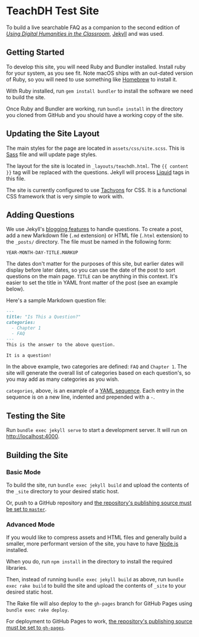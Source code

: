 # TeachDH Test Site

To build a live searchable FAQ as a companion to the second edition of [*Using Digital Humanities in the Classroom*](https://www.bloomsbury.com/uk/using-digital-humanities-in-the-classroom-9781350029750/), [Jekyll](https://github.com/jekyll/jekyll) and was used.

## Getting Started

To develop this site, you will need Ruby and Bundler installed. Install ruby for your system, as you see fit. Note macOS ships with an out-dated version of Ruby, so you will need to use something like [Homebrew](https://brew.sh/) to install it.

With Ruby installed, run `gem install bundler` to install the software we need to build the site.

Once Ruby and Bundler are working, run `bundle install` in the directory you cloned from GitHub and you should have a working copy of the site.

## Updating the Site Layout

The main styles for the page are located in `assets/css/site.scss`. This is [Sass](https://sass-lang.com/) file and will update page styles.

The layout for the site is located in `_layouts/teachdh.html`. The `{{ content }}` tag will be replaced with the questions. Jekyll will process [Liquid](https://jekyllrb.com/docs/liquid/) tags in this file.

The site is currently configured to use [Tachyons](http://tachyons.io/) for CSS. It is a functional CSS framework that is very simple to work with.

## Adding Questions

We use Jekyll's [blogging features](https://jekyllrb.com/docs/posts/) to handle questions. To create a post, add a new Markdown file (`.md` extension) or HTML file (`.html` extension) to the `_posts/` directory. The file must be named in the following form:

~~~
YEAR-MONTH-DAY-TITLE.MARKUP
~~~

The dates don't matter for the purposes of this site, but earlier dates will display before later dates, so you can use the date of the post to sort questions on the main page. `TITLE` can be anything in this context. It's easier to set the title in YAML front matter of the post (see an example below).

Here's a sample Markdown question file:

~~~markdown
---
title: "Is This a Question?"
categories:
  - Chapter 1
  - FAQ
---
This is the answer to the above question.

It is a question!
~~~
In the above example, two categories are defined: `FAQ` and `Chapter 1`. The site will generate the overall list of categories based on each question's, so you may add as many categories as you wish.

`categories`, above, is an example of a [YAML sequence](https://www.tutorialspoint.com/yaml/yaml_sequence_styles.htm). Each entry in the sequence is on a new line, indented and prepended with a `-`.


## Testing the Site

Run `bundle exec jekyll serve` to start a development server. It will run on [http://localhost:4000](http://localhost:4000).

## Building the Site

### Basic Mode

To build the site, run `bundle exec jekyll build` and upload the contents of the `_site` directory to your desired static host.

Or, push to a GitHub repository and [the repository's publishing source must be set to `master`](https://help.github.com/en/github/working-with-github-pages/configuring-a-publishing-source-for-your-github-pages-site#choosing-a-publishing-source).

### Advanced Mode

If you would like to compress assets and HTML files and generally build a smaller, more performant version of the site, you have to have [Node.js](https://nodejs.org/en/) installed.

When you do, run `npm install` in the directory to install the required libraries.

Then, instead of running `bundle exec jekyll build` as above, run `bundle exec rake build` to build the site and upload the contents of `_site` to your desired static host.

The Rake file will also deploy to the `gh-pages` branch for GitHub Pages using `bundle exec rake deploy`.

For deployment to GitHub Pages to work, [the repository's publishing source must be set to `gh-pages`](https://help.github.com/en/github/working-with-github-pages/configuring-a-publishing-source-for-your-github-pages-site#choosing-a-publishing-source).
